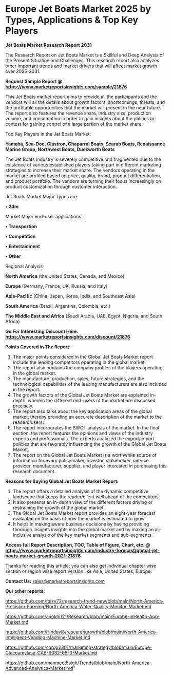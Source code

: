 # Europe Jet Boats Market 2025 by Types, Applications & Top Key Players

<strong>Jet Boats Market Research Report 2031</strong>

The Research Report on Jet Boats Market is a Skillful and Deep Analysis of the Present Situation and Challenges. This research report also analyzes other important trends and market drivers that will affect market growth over 2025-2031.

<strong>Request Sample Report @ <a href=https://www.marketreportsinsights.com/sample/21876>https://www.marketreportsinsights.com/sample/21876</a></strong>

This Jet Boats market report aims to provide all the participants and the vendors will all the details about growth factors, shortcomings, threats, and the profitable opportunities that the market will present in the near future. The report also features the revenue share, industry size, production volume, and consumption in order to gain insights about the politics to contest for gaining control of a large portion of the market share.

Top Key Players in the Jet Boats Market:

<strong>Yamaha, Sea-Doo, Glastron, Chaparral Boats, Scarab Boats, Renaissance Marine Group, Northwest Boats, Duckworth Boats</strong>

The Jet Boats Industry is severely competitive and fragmented due to the existence of various established players taking part in different marketing strategies to increase their market share. The vendors operating in the market are profiled based on price, quality, brand, product differentiation, and product portfolio. The vendors are turning their focus increasingly on product customization through customer interaction.

Jet Boats Market Major Types are:

<strong>• 24m</strong>

Market Major end-user applications :

<strong>• Transportion

• Competition

• Entertainment

• Other</strong>

Regional Analysis

</u><strong><b>North America</b></strong> (the United States, Canada, and Mexico)

<strong><b>Europe </b></strong>(Germany, France, UK, Russia, and Italy)

<strong><b>Asia-Pacific</b></strong> (China, Japan, Korea, India, and Southeast Asia)

<strong><b>South America</b></strong> (Brazil, Argentina, Colombia, etc.)

<strong><b>The Middle East and Africa</b></strong> (Saudi Arabia, UAE, Egypt, Nigeria, and South Africa)

<strong>Go For Interesting Discount Here: <a href=https://www.marketreportsinsights.com/discount/21876>https://www.marketreportsinsights.com/discount/21876</a></strong>

<strong>Points Covered in The Report:</strong>
<ol>
  <li>The major points considered in the Global Jet Boats Market report include the leading competitors operating in the global market.</li>
  <li>The report also contains the company profiles of the players operating in the global market.</li>
  <li>The manufacture, production, sales, future strategies, and the technological capabilities of the leading manufacturers are also included in the report.</li>
  <li>The growth factors of the Global Jet Boats Market are explained in-depth, wherein the different end-users of the market are discussed precisely.</li>
  <li>The report also talks about the key application areas of the global market, thereby providing an accurate description of the market to the readers/users.</li>
  <li>The report incorporates the SWOT analysis of the market. In the final section, the report features the opinions and views of the industry experts and professionals. The experts analyzed the export/import policies that are favorably influencing the growth of the Global Jet Boats Market.</li>
  <li>The report on the Global Jet Boats Market is a worthwhile source of information for every policymaker, investor, stakeholder, service provider, manufacturer, supplier, and player interested in purchasing this research document.</li>
</ol>
<strong>Reasons for Buying Global Jet Boats Market Report:</strong>

<ol>
  <li>The report offers a detailed analysis of the dynamic competitive landscape that keeps the reader/client well ahead of the competitors.</li>
  <li>It also presents an in-depth view of the different factors driving or restraining the growth of the global market.</li>
  <li>The Global Jet Boats Market report provides an eight-year forecast evaluated on the basis of how the market is estimated to grow.</li>
  <li>It helps in making aware business decisions by having providing thorough insights insights into the global market and by making an all-inclusive analysis of the key market segments and sub-segments.</li>
</ol>
<strong>Access full Report Description, TOC, Table of Figure, Chart, etc. @ <a href=https://www.marketreportsinsights.com/industry-forecast/global-jet-boats-market-growth-2021-21876>https://www.marketreportsinsights.com/industry-forecast/global-jet-boats-market-growth-2021-21876</a></strong>


Thanks for reading this article; you can also get individual chapter wise section or region wise report version like Asia, United States, Europe.

<strong>Contact Us:</strong>
sales@marketreportsinsights.com

<strong>Our other reports:</strong>

<a href=https://github.com/faizy72/research-trend-new/blob/main/North-America-Precision-Farming/North-America-Water-Quality-Monitor-Market.md>https://github.com/faizy72/research-trend-new/blob/main/North-America-Precision-Farming/North-America-Water-Quality-Monitor-Market.md</a>

<a href=https://github.com/anokhi121/Research/blob/main/Europe-mHealth-App-Market.md>https://github.com/anokhi121/Research/blob/main/Europe-mHealth-App-Market.md</a>

<a href=https://github.com/Hindavi8/researchgrowth/blob/main/North-America-Intelligent-Vending-Machine-Market.md>https://github.com/Hindavi8/researchgrowth/blob/main/North-America-Intelligent-Vending-Machine-Market.md</a>

<a href=https://github.com/cargo2301/marketing-strategy/blob/main/Europe-Glucoamylase-CAS-9032-08-0-Market.md>https://github.com/cargo2301/marketing-strategy/blob/main/Europe-Glucoamylase-CAS-9032-08-0-Market.md</a>

<a href=https://github.com/manmeet5sigh/Trends/blob/main/North-America-Advanced-Analytics-Market.md>https://github.com/manmeet5sigh/Trends/blob/main/North-America-Advanced-Analytics-Market.md</a>"
